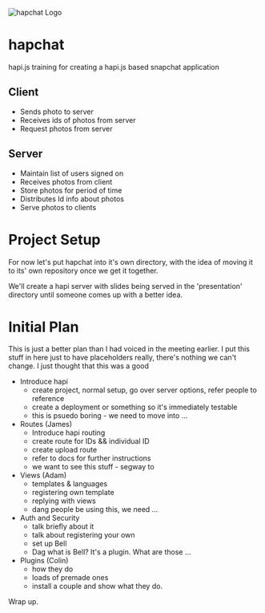 ![hapchat Logo](https://raw.githubusercontent.com/nvcexploder/hapchat/master/images/hapchat.png?token=885557__eyJzY29wZSI6IlJhd0Jsb2I6bnZjZXhwbG9kZXIvaGFwY2hhdC9tYXN0ZXIvaW1hZ2VzL2hhcGNoYXQucG5nIiwiZXhwaXJlcyI6MTQxMzU2MzIxNH0%3D--81ffe88501d6f89ecd0c30cad66e18524240d4b9)

hapchat
=======

hapi.js training for creating a hapi.js based snapchat application

Client
------
- Sends photo to server
- Receives ids of photos from server
- Request photos from server

Server
------
- Maintain list of users signed on
- Receives photos from client
- Store photos for period of time
- Distributes Id info about photos
- Serve photos to clients

Project Setup
=============

For now let's put hapchat into it's own directory, with the idea of moving it to its' own repository once we get it together.

We'll create a hapi server with slides being served in the 'presentation' directory until someone comes up with a better idea.

Initial Plan
============

This is just a better plan than I had voiced in the meeting earlier. I put this stuff in here just to have placeholders really, there's nothing we can't change. I just thought that this was a good

* Introduce hapi
  * create project, normal setup, go over server options, refer people to reference
  * create a deployment or something so it's immediately testable
  * this is psuedo boring - we need to move into ...
* Routes (James)
  * Introduce hapi routing
  * create route for IDs && individual ID
  * create upload route
  * refer to docs for further instructions
  * we want to see this stuff - segway to
* Views (Adam)
  * templates & languages
  * registering own template
  * replying with views
  * dang people be using this, we need ...
* Auth and Security
  * talk briefly about it
  * talk about registering your own
  * set up Bell
  * Dag what is Bell? It's a plugin. What are those ...
* Plugins (Colin)
  * how they do
  * loads of premade ones
  * install a couple and show what they do.

Wrap up.
